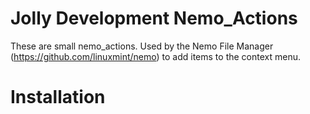 # Jolly Development Nemo_Actions

These are small nemo_actions. Used by the Nemo File Manager (https://github.com/linuxmint/nemo) to add items to the context menu.

# Installation
